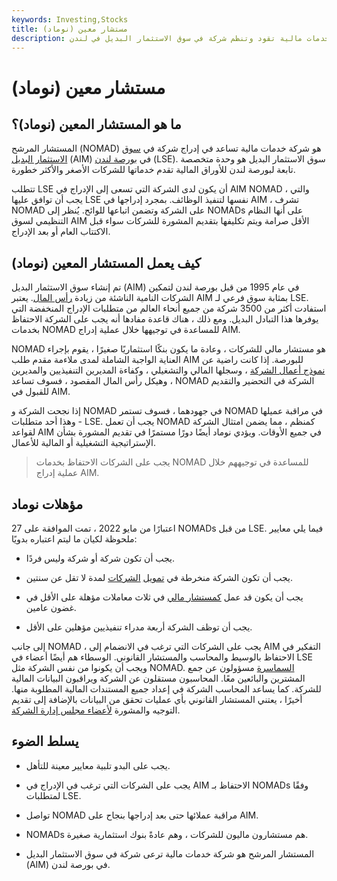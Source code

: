 ```yaml
---
keywords: Investing,Stocks
title: مستشار معين (نوماد)
description: المستشار المرشح (نوماد) هو شركة خدمات مالية تقود وتنظم شركة في سوق الاستثمار البديل في لندن.
---
```


# مستشار معين (نوماد)
## ما هو المستشار المعين (نوماد)؟

المستشار المرشح (NOMAD) هو شركة خدمات مالية تساعد في إدراج شركة في [سوق الاستثمار البديل](/alternative-investment-market) (AIM) في [بورصة لندن](/lse) (LSE). سوق الاستثمار البديل هو وحدة متخصصة تابعة لبورصة لندن للأوراق المالية تقدم خدماتها للشركات الأصغر والأكثر خطورة.

تتطلب LSE أن يكون لدى الشركة التي تسعى إلى الإدراج في AIM NOMAD ، والتي يجب أن توافق عليها LSE نفسها لتنفيذ الوظائف. بمجرد إدراجها في AIM ، تشرف NOMAD على الشركة وتضمن اتباعها للوائح. يُنظر إلى NOMADs على أنها النظام التنظيمي لسوق AIM الأقل صرامة ويتم تكليفها بتقديم المشورة للشركات سواء قبل الاكتتاب العام أو بعد الإدراج.

## كيف يعمل المستشار المعين (نوماد)

تم إنشاء سوق الاستثمار البديل (AIM) في عام 1995 من قبل بورصة لندن لتمكين الشركات النامية الناشئة من زيادة [رأس المال](/capital). يعتبر AIM بمثابة سوق فرعي لـ LSE. استفادت أكثر من 3500 شركة من جميع أنحاء العالم من متطلبات الإدراج المنخفضة التي يوفرها هذا التبادل البديل. ومع ذلك ، هناك قاعدة مفادها أنه يجب على الشركة الاحتفاظ بخدمات NOMAD للمساعدة في توجيهها خلال عملية إدراج AIM.

NOMAD هو مستشار مالي للشركات ، وعادة ما يكون بنكًا استثماريًا صغيرًا ، يقوم بإجراء العناية الواجبة الشاملة لمدى ملاءمة مقدم طلب AIM للبورصة. إذا كانت راضية عن [نموذج أعمال الشركة](/businessmodel) ، وسجلها المالي والتشغيلي ، وكفاءة المديرين التنفيذيين والمديرين ، وهيكل رأس المال المقصود ، فسوف تساعد NOMAD الشركة في التحضير والتقديم للقبول في AIM.

إذا نجحت الشركة و NOMAD في جهودهما ، فسوف تستمر NOMAD في مراقبة عميلها - وهذا أحد متطلبات LSE. يجب أن تعمل NOMAD كمنظم ، مما يضمن امتثال الشركة لقواعد AIM في جميع الأوقات. ويؤدي نوماد أيضًا دورًا مستمرًا في تقديم المشورة بشأن الإستراتيجية التشغيلية أو المالية للأعمال.

> يجب على الشركات الاحتفاظ بخدمات NOMAD للمساعدة في توجيههم خلال عملية إدراج AIM.

>

## مؤهلات نوماد

اعتبارًا من مايو 2022 ، تمت الموافقة على 27 NOMADs من قبل LSE. فيما يلي معايير ملحوظة لكيان ما ليتم اعتباره بدويًا:

- يجب أن تكون شركة أو شركة وليس فردًا.

- يجب أن تكون الشركة منخرطة في [تمويل](/corporatefinance) [الشركات](/corporatefinance) لمدة لا تقل عن سنتين.

- يجب أن يكون قد عمل [كمستشار مالي](/financial-advisor) في ثلاث معاملات مؤهلة على الأقل في غضون عامين.

- يجب أن توظف الشركة أربعة مدراء تنفيذيين مؤهلين على الأقل.

إلى جانب NOMAD ، يجب على الشركات التي ترغب في الانضمام إلى AIM التفكير في الاحتفاظ بالوسيط والمحاسب والمستشار القانوني. الوسطاء هم أيضًا أعضاء في LSE ويجب أن يكونوا من نفس الشركة مثل NOMAD. [السماسرة](/broker) مسؤولون عن جمع المشترين والبائعين معًا. المحاسبون مستقلون عن الشركة ويراقبون البيانات المالية للشركة. كما يساعد المحاسب الشركة في إعداد جميع المستندات المالية المطلوبة منها. أخيرًا ، يعتني المستشار القانوني بأي عمليات تحقق من البيانات بالإضافة إلى تقديم التوجيه والمشورة [لأعضاء مجلس إدارة الشركة](/boardofdirectors).

## يسلط الضوء

- يجب على البدو تلبية معايير معينة للتأهل.

- يجب على الشركات التي ترغب في الإدراج في AIM الاحتفاظ بـ NOMADs وفقًا لمتطلبات LSE.

- تواصل NOMAD مراقبة عملائها حتى بعد إدراجها بنجاح على AIM.

- NOMADs هم مستشارون ماليون للشركات ، وهم عادةً بنوك استثمارية صغيرة.

- المستشار المرشح هو شركة خدمات مالية ترعى شركة في سوق الاستثمار البديل (AIM) في بورصة لندن.

